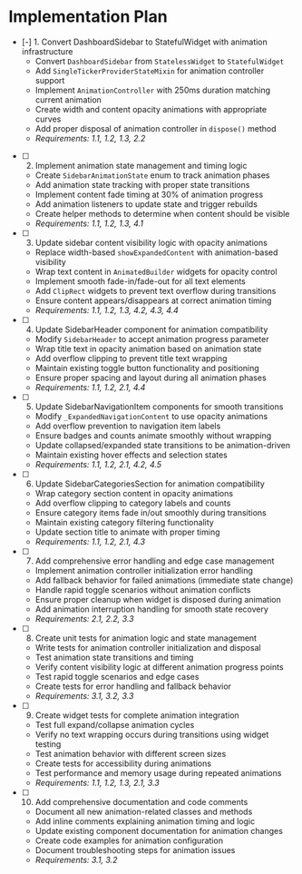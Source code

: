 # Implementation Plan

- [-] 1. Convert DashboardSidebar to StatefulWidget with animation infrastructure
  - Convert `DashboardSidebar` from `StatelessWidget` to `StatefulWidget`
  - Add `SingleTickerProviderStateMixin` for animation controller support
  - Implement `AnimationController` with 250ms duration matching current animation
  - Create width and content opacity animations with appropriate curves
  - Add proper disposal of animation controller in `dispose()` method
  - _Requirements: 1.1, 1.2, 1.3, 2.2_

- [ ] 2. Implement animation state management and timing logic
  - Create `SidebarAnimationState` enum to track animation phases
  - Add animation state tracking with proper state transitions
  - Implement content fade timing at 30% of animation progress
  - Add animation listeners to update state and trigger rebuilds
  - Create helper methods to determine when content should be visible
  - _Requirements: 1.1, 1.2, 1.3, 4.1_

- [ ] 3. Update sidebar content visibility logic with opacity animations
  - Replace width-based `showExpandedContent` with animation-based visibility
  - Wrap text content in `AnimatedBuilder` widgets for opacity control
  - Implement smooth fade-in/fade-out for all text elements
  - Add `ClipRect` widgets to prevent text overflow during transitions
  - Ensure content appears/disappears at correct animation timing
  - _Requirements: 1.1, 1.2, 1.3, 4.2, 4.3, 4.4_

- [ ] 4. Update SidebarHeader component for animation compatibility
  - Modify `SidebarHeader` to accept animation progress parameter
  - Wrap title text in opacity animation based on animation state
  - Add overflow clipping to prevent title text wrapping
  - Maintain existing toggle button functionality and positioning
  - Ensure proper spacing and layout during all animation phases
  - _Requirements: 1.1, 1.2, 2.1, 4.4_

- [ ] 5. Update SidebarNavigationItem components for smooth transitions
  - Modify `_ExpandedNavigationContent` to use opacity animations
  - Add overflow prevention to navigation item labels
  - Ensure badges and counts animate smoothly without wrapping
  - Update collapsed/expanded state transitions to be animation-driven
  - Maintain existing hover effects and selection states
  - _Requirements: 1.1, 1.2, 2.1, 4.2, 4.5_

- [ ] 6. Update SidebarCategoriesSection for animation compatibility
  - Wrap category section content in opacity animations
  - Add overflow clipping to category labels and counts
  - Ensure category items fade in/out smoothly during transitions
  - Maintain existing category filtering functionality
  - Update section title to animate with proper timing
  - _Requirements: 1.1, 1.2, 2.1, 4.3_

- [ ] 7. Add comprehensive error handling and edge case management
  - Implement animation controller initialization error handling
  - Add fallback behavior for failed animations (immediate state change)
  - Handle rapid toggle scenarios without animation conflicts
  - Ensure proper cleanup when widget is disposed during animation
  - Add animation interruption handling for smooth state recovery
  - _Requirements: 2.1, 2.2, 3.3_

- [ ] 8. Create unit tests for animation logic and state management
  - Write tests for animation controller initialization and disposal
  - Test animation state transitions and timing
  - Verify content visibility logic at different animation progress points
  - Test rapid toggle scenarios and edge cases
  - Create tests for error handling and fallback behavior
  - _Requirements: 3.1, 3.2, 3.3_

- [ ] 9. Create widget tests for complete animation integration
  - Test full expand/collapse animation cycles
  - Verify no text wrapping occurs during transitions using widget testing
  - Test animation behavior with different screen sizes
  - Create tests for accessibility during animations
  - Test performance and memory usage during repeated animations
  - _Requirements: 1.1, 1.2, 1.3, 2.1, 3.3_

- [ ] 10. Add comprehensive documentation and code comments
  - Document all new animation-related classes and methods
  - Add inline comments explaining animation timing and logic
  - Update existing component documentation for animation changes
  - Create code examples for animation configuration
  - Document troubleshooting steps for animation issues
  - _Requirements: 3.1, 3.2_